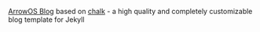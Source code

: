 [ArrowOS Blog](https://blog.arrowos.net) based on [chalk](https://github.com/nielsenramon/chalk) - a high quality and completely customizable blog template for Jekyll